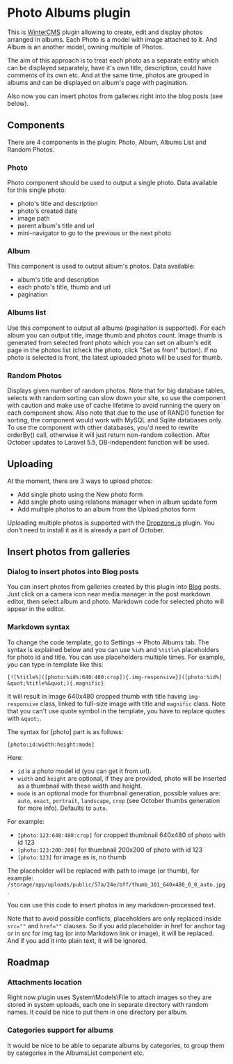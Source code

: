 # Photo Albums plugin

This is [WinterCMS](http://wintercms.com) plugin allowing to create, edit and display photos arranged in albums. Each Photo is a model with image attached to it.
And Album is an another model, owning multiple of Photos. 

The aim of this approach is to treat each photo as a separate entity which can be displayed separately, have it's own title, description, could have comments of its own etc. 
And at the same time, photos are grouped in albums and can be displayed on album's page with pagination.

Also now you can insert photos from galleries right into the blog posts (see below).

## Components

There are 4 components in the plugin: Photo, Album, Albums List and Random Photos.

### Photo

Photo component should be used to output a single photo. Data available for this single photo:
 
* photo's title and description
* photo's created date
* image path
* parent album's title and url
* mini-navigator to go to the previous or the next photo

### Album

This component is used to output album's photos. Data available:

* album's title and description
* each photo's title, thumb and url
* pagination

### Albums list

Use this component to output all albums (pagination is supported). For each album you can output title, image thumb and photos count. 
Image thumb is generated from selected front photo which you can set on album's edit page in the photos list (check the photo, click "Set as front" button). 
If no photo is selected is front, the latest uploaded photo will be used for thumb.

### Random Photos

Displays given number of random photos. Note that for big database tables, selects with random sorting can slow down your site, so use the component with caution and make use of cache lifetime to avoid running the query on each component show. Also note that due to the use of RAND() function for sorting, the component would work with MySQL and Sqlite databases only. To use the component with other databases, you'd need to rewrite orderBy() call, otherwise it will just return non-random collection. After October updates to Laravel 5.5, DB-independent function will be used.

## Uploading

At the moment, there are 3 ways to upload photos:

* Add single photo using the New photo form
* Add single photo using relations manager when in album update form
* Add multiple photos to an album from the Upload photos form

Uploading multiple photos is supported with the [Dropzone.js](http://www.dropzonejs.com/) plugin. You don't need to install it as it is already a part of October.

## Insert photos from galleries

### Dialog to insert photos into Blog posts

You can insert photos from galleries created by this plugin into [Blog](https://winterrcms.com/plugin/winter-blog) posts. 
Just click on a camera icon near media manager in the post markdown editor, then select album and photo.  Markdown code for selected photo will appear in the editor.

### Markdown syntax

To change the code template, go to Settings -> Photo Albums tab. The syntax is explained below and you can use `%id%` and `%title%` placeholders for photo id and title. 
You can use placeholders multiple times. For example, you can type in template like this:
 
```[![%title%]([photo:%id%:640:480:crop]){.img-responsive}]([photo:%id%]  &quot;%title%&quot;){.magnific}```

It will result in image 640x480 cropped thumb with title having `img-responsive` class, linked to full-size image with title and `magnific` class. 
Note that you can't use quote symbol in the template, you have to replace quotes with `&quot;`.

The syntax for [photo] part is as follows:

```[photo:id:width:height:mode]```

Here:
* `id` is a photo model id (you can get it from url).
* `width` and `height` are optional, if they are provided, photo will be inserted as a thumbnail with these width and height.
* `mode` is an optional mode for thumbnail generation, possible values are: `auto`, `exact`, `portrait`, `landscape`, `crop` (see October thumbs generation for more info). Defaults to `auto`.
 
For example: 

* `[photo:123:640:480:crop]` for cropped thumbnail 640x480 of photo with id 123
* `[photo:123:200:200]` for thumbnail 200x200 of photo with id 123
* `[photo:123]` for image as is, no thumb

The placeholder will be replaced with path to image (or thumb), for example: `/storage/app/uploads/public/57a/24e/bff/thumb_301_640x480_0_0_auto.jpg`.

You can use this code to insert photos in any markdown-processed text.

Note that to avoid possible conflicts, placeholders are only replaced inside `src=""` and `href=""` clauses. 
So if you add placeholder in href for anchor tag or in src for img tag (or into Markdown link or image), it will be replaced. And if you add it into plain text, it will be ignored.

## Roadmap

### Attachments location

Right now plugin uses System\Models\File to attach images so they are stored in system uploads, each one in separate directory with random names. 
It could be nice to put them in one directory per album.

### Categories support for albums

It would be nice to be able to separate albums by categories, to group them by categories in the AlbumsList component etc.
